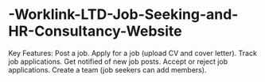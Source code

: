 # -Worklink-LTD-Job-Seeking-and-HR-Consultancy-Website
Key Features: Post a job. Apply for a job (upload CV and cover letter). Track job applications. Get notified of new job posts. Accept or reject job applications. Create a team (job seekers can add members).  
